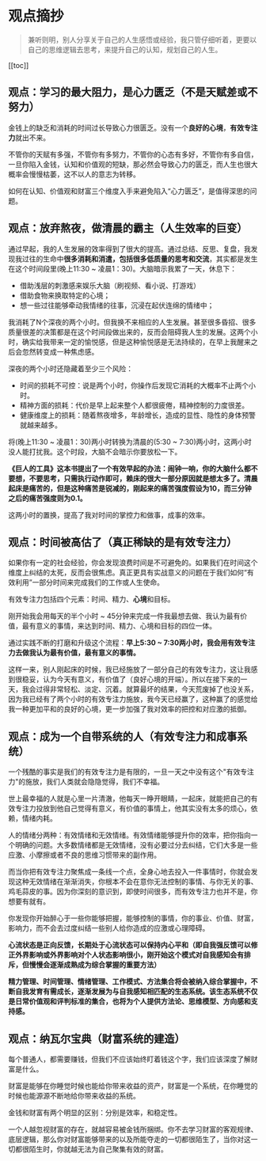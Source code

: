 # 观点摘抄

<style module>
.green {
  color: #41b883;
}
.red{
  color: #FF0000;
}
.blue{
  color: #008080;
}    
</style>

> 兼听则明，别人分享关于自己的人生感悟或经验，我只管仔细听着，更要以自己的思维逻辑去思考，来提升自己的认知，规划自己的人生。

[[toc]]

## 观点：学习的最大阻力，是心力匮乏（不是天赋差或不努力）

金钱上的缺乏和消耗的时间过长导致心力很匮乏。没有一个<span class="demo" :class="$style.green">**良好的心境**</span>，<span class="demo" :class="$style.green">**有效专注力**</span>就出不来。

不管你的天赋有多强，不管你有多努力，不管你的心态有多好，不管你有多自信，一旦你陷入金钱，认知和价值观的短缺，那必然会导致心力的匮乏，而人生也很大概率会慢慢枯萎，这不以人的意志为转移。

如何在认知、价值观和财富三个维度入手来避免陷入“心力匮乏”，是值得深思的问题。

## 观点：放弃熬夜，做清晨的霸主（人生效率的巨变）

通过早起，我的人生发展的效率得到了很大的提高。通过总结、反思、复盘，我发现我过往的生命中<span class="demo" :class="$style.green">**很多消耗和消遣，包括很多低质量的思考和交流**</span>，其实都是发生在这个时间段里(晚上11:30 ~ 凌晨1：30)。大脑暗示我累了一天，休息下：

- 借助浅层的刺激感来娱乐大脑（刷视频、看小说、打游戏）
- 借助食物来换取特定的心境；
- 想一些过往能够牵动我情绪的往事，沉浸在起伏连绵的情绪中；

我消耗了N个深夜的两个小时。但我换不来相应的人生发展。甚至很多昏招、很多质量很差的决策都是在这个时间段做出来的，反而会阻碍我人生的发展。这两个小时，确实给我带来一定的愉悦感，但是这种愉悦感是无法持续的，在早上我醒来之后会忽然转变成一种焦虑感。

深夜的两个小时还隐藏着至少三个风险：

- 时间的损耗不可控：说是两个小时，你操作后发现它消耗的大概率不止两个小时。
- 精神方面的损耗：代价是早上起来整个人都很疲倦，精神控制的力度很差。
- 健康维度上的损耗：随着熬夜增多，年龄增长，造成的显性、隐性的身体预警就越来越多。

将(晚上11:30 ~ 凌晨1：30)两小时转换为清晨的(5:30 ~ 7:30)两小时，这两小时没人能打扰我。这个时段，大脑不会暗示你要放松一下。

<span class="demo" :class="$style.green">**《巨人的工具》这本书提出了一个有效早起的办法：闹钟一响，你的大脑什么都不要想，不要思考，只需执行动作即可，赖床的很大一部分原因就是想太多了。清晨起床是痛苦的，但是这种痛苦是锐减的，刚起来的痛苦强度假设为10，而三分钟之后的痛苦强度则为0.1。**</span>

这两小时的置换，提高了我对时间的掌控力和做事，成事的效率。

## 观点：时间被高估了（真正稀缺的是有效专注力）

如果你有一定的社会经验，你会发现浪费时间是不可避免的。如果我们在时间这个维度上纠结的太死，反而会很焦虑。真正更具有实战意义的问题在于我们如何“有效利用”一部分时间来完成我们的工作或人生使命。

<span class="demo" :class="$style.green">有效专注力包括四个元素：时间、精力、**心境**和目标。</span>

刚开始我会用每天的半个小时 ~ 45分钟来完成一件我最想去做、我认为最有价值，最有意义的事情，来达到时间、精力、心境和目标的四位一体。

通过实践不断的打磨和升级这个流程：<span class="demo" :class="$style.green">**早上5:30 ~ 7:30两小时，我会用有效专注力去做我认为最有价值，最有意义的事情。**</span>

这样一来，别人刚起床的时候，我已经施放了一部分自己的有效专注力，这让我感到很稳妥，认为今天有意义，有价值了（良好心境的开端）。所以在接下来的一天，我会过得非常轻松、淡定、沉着。就算最坏的结果，今天荒废掉了也没关系，因为我已经有了两个小时的有效专注力施放，我今天已经赢了，这种赢了的感觉给我一种更加平和的良好的心境，更一步加强了我对效率的把控和对应激的抵御。

## 观点：成为一个自带系统的人（有效专注力和成事系统）

一个残酷的事实是我们的有效专注力是有限的，一旦一天之中没有这个"有效专注力"的施放，我们人类就会隐隐觉得，我们不幸福。

世上最幸福的人就是心里一片清澈，他每天一睁开眼睛，一起床，就能把自己的有效专注力投放到他自己觉得有意义，有价值的事情上，他其实没有太多的烦心，依赖，情绪内耗。

人的情绪分两种：有效情绪和无效情绪。有效情绪能够提升你的效率，把你指向一个明确的问题。大多数情绪都是无效情绪，没有必要过分去纠结，它们大多是一些应激、小摩擦或者不良的思维习惯带来的副作用。

而当你把有效专注力聚焦成一条线一个点，全身心地去投入一件事情时，你就会发现这种无效情绪在渐渐消失，你根本不会在意你无法控制的事情、与你无关的事、鸡毛蒜皮的事。因为你深刻的意识到，即使时间很多，而有效专注力也并不是，你想要有就有。

你发现你开始醉心于一些你能够把握，能够控制的事情，你的事业、价值、财富，影响力，而不会去过度纠结一些别人给你造成的应激或心理障碍。

<span class="demo" :class="$style.green">**心流状态是正向反馈，长期处于心流状态可以保持内心平和（即自我强反馈可以修正外界影响或外界影响对个人状态影响很小，刚开始这个模式对自我感知会有排斥，但慢慢会逐渐成熟成为综合掌握的重要方法）**</span>

<span class="demo" :class="$style.green">**精力管理、时间管理、情绪管理、工作模式、方法集合将会被纳入综合掌握中，不断自我发育有需成长，逐渐发展为与自我感知相匹配的生态系统。该生态系统不仅是日常价值观和评判标准的集合，也将为个人提供方法论、思维模型、方向感和支持感。**</span>

## 观点：纳瓦尔宝典（财富系统的建造）

每个普通人，都需要赚钱，但我们不应该始终盯着钱这个字，我们应该深度了解财富是什么。

财富是能够在你睡觉时候也能给你带来收益的资产，财富是一个系统，在你睡觉的时候也能源源不断地给你带来收益的系统。

金钱和财富有两个明显的区别：分别是效率，和稳定性。

一个人越忽视财富的存在，就越容易被金钱所捆绑。你不去学习财富的客观规律、底层逻辑，那么你对财富能够带来的以及所能夺走的一切都很陌生了，当你对这一切都很陌生时，你就越无法为自己聚集有效的财富。

